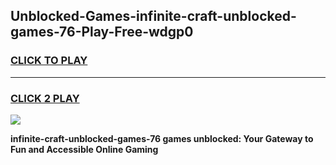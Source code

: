 
## Unblocked-Games-infinite-craft-unblocked-games-76-Play-Free-wdgp0
<h3>
<a href="https://premium76.site?title=infinite-craft-unblocked-games-76&ref=20A">CLICK TO PLAY</a></h3>
<hr>

<h3>
<a href="https://premium76.site?title=infinite-craft-unblocked-games-76&ref=20A">CLICK 2 PLAY</a>
  
</h3>

<a href="https://premium76.site?title=infinite-craft-unblocked-games-76&ref=20A"><img src="https://clearcache.store/games.png"></a>


**infinite-craft-unblocked-games-76 games unblocked: Your Gateway to Fun and Accessible Online Gaming**
